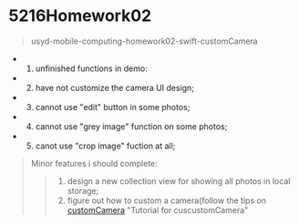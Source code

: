 # 5216Homework02
>usyd-mobile-computing-homework02-swift-customCamera<br />
- 1.  unfinished functions in demo:<br />
- 2.  have not customize the camera UI design;<br />
- 3.  cannot use "edit" button in some photos;<br />
- 4.  cannot use "grey image" function on some photos;<br />
- 5.  canot use "crop image" fuction at all;<br />

>Minor features i should complete:<br />
>>1.  design a new collection view for showing all photos in local storage;<br />
>>2.  figure out how to custom a camera(follow the tips on <br /> [customCamera](https://www.youtube.com/watch?v=7TqXrMnfJy8) "Tutorial for cuscustomCamera"<br />
